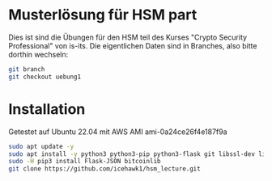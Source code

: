 # Musterlösung für HSM part
Dies ist sind die Übungen für den HSM teil des Kurses "Crypto Security Professional" von is-its.
Die eigentlichen Daten sind in Branches, also bitte dorthin wechseln:
```bash
git branch
git checkout uebung1
```

# Installation
Getestet auf Ubuntu 22.04 mit AWS AMI ami-0a24ce26f4e187f9a
```bash
sudo apt update -y
sudo apt install -y python3 python3-pip python3-flask git libssl-dev libgmp3-dev
sudo -H pip3 install Flask-JSON bitcoinlib 
git clone https://github.com/icehawk1/hsm_lecture.git
```

